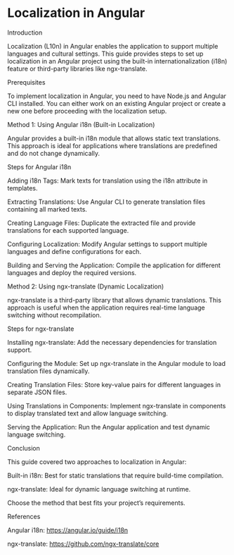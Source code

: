 # Localization in Angular

Introduction

Localization (L10n) in Angular enables the application to support multiple languages and cultural settings. This guide provides steps to set up localization in an Angular project using the built-in internationalization (i18n) feature or third-party libraries like ngx-translate.

Prerequisites

To implement localization in Angular, you need to have Node.js and Angular CLI installed. You can either work on an existing Angular project or create a new one before proceeding with the localization setup.

Method 1: Using Angular i18n (Built-in Localization)

Angular provides a built-in i18n module that allows static text translations. This approach is ideal for applications where translations are predefined and do not change dynamically.

Steps for Angular i18n

Adding i18n Tags: Mark texts for translation using the i18n attribute in templates.

Extracting Translations: Use Angular CLI to generate translation files containing all marked texts.

Creating Language Files: Duplicate the extracted file and provide translations for each supported language.

Configuring Localization: Modify Angular settings to support multiple languages and define configurations for each.

Building and Serving the Application: Compile the application for different languages and deploy the required versions.

Method 2: Using ngx-translate (Dynamic Localization)

ngx-translate is a third-party library that allows dynamic translations. This approach is useful when the application requires real-time language switching without recompilation.

Steps for ngx-translate

Installing ngx-translate: Add the necessary dependencies for translation support.

Configuring the Module: Set up ngx-translate in the Angular module to load translation files dynamically.

Creating Translation Files: Store key-value pairs for different languages in separate JSON files.

Using Translations in Components: Implement ngx-translate in components to display translated text and allow language switching.

Serving the Application: Run the Angular application and test dynamic language switching.

Conclusion

This guide covered two approaches to localization in Angular:

Built-in i18n: Best for static translations that require build-time compilation.

ngx-translate: Ideal for dynamic language switching at runtime.

Choose the method that best fits your project’s requirements.

References

Angular i18n: https://angular.io/guide/i18n

ngx-translate: https://github.com/ngx-translate/core


